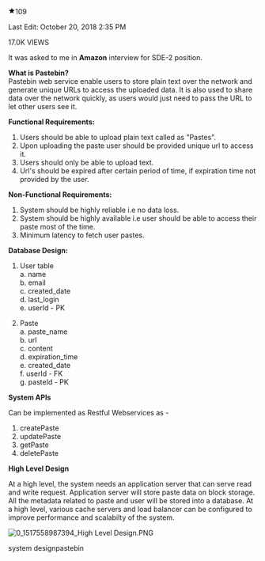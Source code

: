 <div class="post-area__3YJL"><div class="root__3bcS"><div class="user-info__2b-x"><span class="name__2jm2"></span><span class="reputation___jPr"><svg viewBox="0 0 24 24" width="1em" height="1em" class="icon__3Su4"><path fill-rule="evenodd" d="M12 17.27L18.18 21l-1.64-7.03L22 9.24l-7.19-.61L12 2 9.19 8.63 2 9.24l5.46 4.73L5.82 21z"></path></svg>109</span></div><div class="post-info__1K06"><p>Last Edit: October 20, 2018 2:35 PM</p><p class="view-count__dBuq">17.0K VIEWS</p></div></div><div class="content-area__2vnF"><div class="discuss-markdown-container"><p>It was asked to me in <strong>Amazon</strong> interview for SDE-2 position.</p><p>
</p><p><strong>What is Pastebin?</strong><br>
Pastebin web service enable users to store plain text over the network and generate unique URLs to access the uploaded data. It is also used to share data over the network quickly, as users would just need to pass the URL to let other users see it.</p><p>
</p><p><strong>Functional Requirements:</strong></p><p>
</p><ol>
<li>Users should be able to upload plain text called as "Pastes".</li>
<li>Upon uploading the paste user should be provided unique url to access it.</li>
<li>Users should only be able to upload text.</li>
<li>Url's should be expired after certain period of time, if expiration time not provided by the user.</li>
</ol>
<p></p><p><strong>Non-Functional Requirements:</strong></p><p>
</p><ol>
<li>System should be highly reliable i.e no data loss.</li>
<li>System should be highly available i.e user should be able to access their paste most of the time.</li>
<li>Minimum latency to fetch user pastes.</li>
</ol>
<p></p><p><strong>Database Design:</strong></p><p>
</p><ol>
<li>
<p></p><p>User table<br>
a. name<br>
b. email<br>
c. created_date<br>
d. last_login<br>
e. userId - PK</p><p>
</p></li>
<li>
<p></p><p>Paste<br>
a. paste_name<br>
b. url<br>
c. content<br>
d. expiration_time<br>
e. created_date<br>
f. userId - FK<br>
g. pasteId - PK</p><p>
</p></li>
</ol>
<p></p><p><strong>System APIs</strong></p><p>
</p><p>Can be implemented as Restful Webservices as -</p><p>
</p><ol>
<li>createPaste</li>
<li>updatePaste</li>
<li>getPaste</li>
<li>deletePaste</li>
</ol>
<p></p><p><strong>High Level Design</strong></p><p>
</p><p>At a high level, the system needs an application server that can serve read and write request. Application server will store paste data on block storage. All the metadata related to paste and user will be stored into a database. At a high level, various cache servers and load balancer can be configured to improve performance and scalabilty of the system.</p><p>
</p><p><img src="https://discuss.leetcode.com/assets/uploads/files/1517558990493-high-level-design-resized.png" alt="0_1517558987394_High Level Design.PNG"></p></div></div><div class="tag-list-container__2cDj"><div class="css-9sdfuf"><span class="css-vh6pmz">system design</span><span class="css-vh6pmz">pastebin</span></div></div></div>
